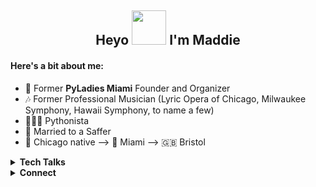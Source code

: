 <h2 align="center">Heyo <img src="https://media.giphy.com/media/ICOgUNjpvO0PC/giphy.gif" width="55px" height="55px"> I'm Maddie </h2>

#### Here's a bit about me:

- 🐍 Former <b>PyLadies Miami</b> Founder and Organizer  
- 🎶 Former Professional Musician (Lyric Opera of Chicago, Milwaukee Symphony, Hawaii Symphony, to name a few)
- 👩🏻‍💻 Pythonista 
- 💍 Married to a Saffer
- 🥶 Chicago native --> 🦩 Miami --> 🇬🇧 Bristol

<details>
  <summary><b>Tech Talks</b></summary>
  </br>
    <ul>
      <li> 🌟 PyLadies SoFlo: <a href="https://www.youtube.com/watch?v=-zyVqq7qRhE&t=22s" target="blank">Understanding Django</a></li>
      <li> 🌟 PyLadies SoFlo: <a href="https://www.youtube.com/watch?v=PHkBrymOpQQ&t=2s" target="blank">How to Read Code</a></li>
      <li> 🌟 PyLadies SoFlo: <a href="https://www.youtube.com/watch?v=TeJYJCY-4UI&t=4s" target="blank">AWS Secrets Manager - lightning talk</a></li>
    </ul>
</details>

<details>
  <summary><b>Connect</b></summary>
  </br>
    <a href="https://twitter.com/maddiecampos3" target="blank">
    <img align="left" alt="Twitter" width="22px" src="https://raw.githubusercontent.com/peterthehan/peterthehan/master/assets/twitter.svg"/>
    <a href="https://www.linkedin.com/in/madelenecampos/" target="blank">
    <img align="left" alt="LinkedIn" width="22px" src="https://raw.githubusercontent.com/peterthehan/peterthehan/master/assets/linkedin.svg"/>
    <a href="https://maddiecampos.wordpress.com/" target="blank">
    <img align="left" alt="Personal Blog" width="22px" src="https://cdn.jsdelivr.net/npm/simple-icons@3.13.0/icons/wordpress.svg"/>
    <a href="https://www.youtube.com/channel/UCTJUKXiJN6HzoZzOxARetmw" target="blank">
    <img align="left" alt="YouTube" height="22px" width="22px" src="https://cdn.jsdelivr.net/npm/simple-icons@3.0.1/icons/youtube.svg"/>
</details>

<!---
Madelene/Madelene is a ✨ special ✨ repository because its `README.md` (this file) appears on your GitHub profile.
You can click the Preview link to take a look at your changes.
--->

